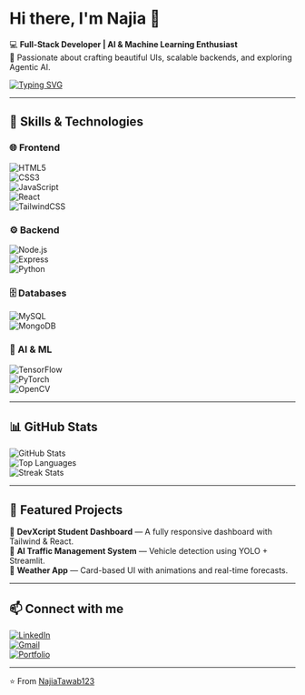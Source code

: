 # Hi there, I'm Najia 👋  

💻 **Full-Stack Developer | AI & Machine Learning Enthusiast**  
🚀 Passionate about crafting beautiful UIs, scalable backends, and exploring Agentic AI.  

[![Typing SVG](https://readme-typing-svg.herokuapp.com?color=%237B42F6&size=22&lines=Full-Stack+Developer;AI+%26+ML+Learner;Agentic+AI+Explorer;Always+Learning+🚀)](https://git.io/typing-svg)

---

## 🚀 Skills & Technologies  

### 🌐 Frontend  
![HTML5](https://img.shields.io/badge/-HTML5-E34F26?style=flat&logo=html5&logoColor=white)  
![CSS3](https://img.shields.io/badge/-CSS3-1572B6?style=flat&logo=css3)  
![JavaScript](https://img.shields.io/badge/-JavaScript-F7DF1E?style=flat&logo=javascript&logoColor=black)  
![React](https://img.shields.io/badge/-React-61DAFB?style=flat&logo=react&logoColor=black)  
![TailwindCSS](https://img.shields.io/badge/-TailwindCSS-06B6D4?style=flat&logo=tailwindcss&logoColor=white)  

### ⚙️ Backend  
![Node.js](https://img.shields.io/badge/-Node.js-339933?style=flat&logo=nodedotjs&logoColor=white)  
![Express](https://img.shields.io/badge/-Express-000000?style=flat&logo=express&logoColor=white)  
![Python](https://img.shields.io/badge/-Python-3776AB?style=flat&logo=python&logoColor=white)  

### 🗄️ Databases  
![MySQL](https://img.shields.io/badge/-MySQL-4479A1?style=flat&logo=mysql&logoColor=white)  
![MongoDB](https://img.shields.io/badge/-MongoDB-47A248?style=flat&logo=mongodb&logoColor=white)  

### 🤖 AI & ML  
![TensorFlow](https://img.shields.io/badge/-TensorFlow-FF6F00?style=flat&logo=tensorflow&logoColor=white)  
![PyTorch](https://img.shields.io/badge/-PyTorch-EE4C2C?style=flat&logo=pytorch&logoColor=white)  
![OpenCV](https://img.shields.io/badge/-OpenCV-5C3EE8?style=flat&logo=opencv&logoColor=white)  

---

## 📊 GitHub Stats  

![GitHub Stats](https://github-readme-stats.vercel.app/api?username=NajiaTawab123&show_icons=true&theme=tokyonight)  
![Top Languages](https://github-readme-stats.vercel.app/api/top-langs/?username=NajiaTawab123&layout=compact&theme=tokyonight)  
![Streak Stats](https://streak-stats.demolab.com?user=NajiaTawab123&theme=tokyonight&hide_border=false)

---

## 📂 Featured Projects  

🔹 **DevXcript Student Dashboard** — A fully responsive dashboard with Tailwind & React.  
🔹 **AI Traffic Management System** — Vehicle detection using YOLO + Streamlit.  
🔹 **Weather App** — Card-based UI with animations and real-time forecasts.  

---

## 📫 Connect with me  

[![LinkedIn](https://img.shields.io/badge/-LinkedIn-0A66C2?style=flat&logo=linkedin&logoColor=white)](https://www.linkedin.com/in/YOUR-LINKEDIN)  
[![Gmail](https://img.shields.io/badge/-Gmail-D14836?style=flat&logo=gmail&logoColor=white)](mailto:YOUR-EMAIL@gmail.com)  
[![Portfolio](https://img.shields.io/badge/-Portfolio-FF4088?style=flat&logo=vercel&logoColor=white)](YOUR-PORTFOLIO-LINK)  

---

⭐ From [NajiaTawab123](https://github.com/NajiaTawab123)

